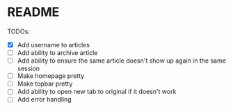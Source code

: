 # README

TODOs:
* [x] Add username to articles
* [ ] Add ability to archive article
* [ ] Add ability to ensure the same article doesn't show up again in the same session
* [ ] Make homepage pretty
* [ ] Make topbar pretty
* [ ] Add ability to open new tab to original if it doesn't work
* [ ] Add error handling
